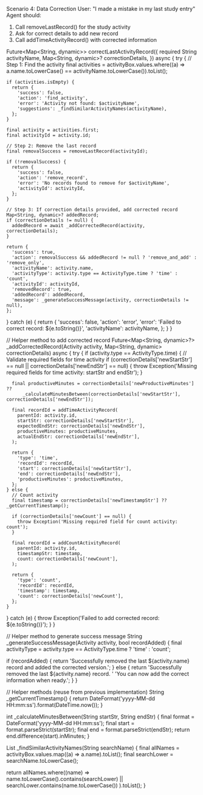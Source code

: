 Scenario 4: Data Correction
User: "I made a mistake in my last study entry"
Agent should:
1.	Call removeLastRecord() for the study activity
2.	Ask for correct details to add new record
3.	Call addTimeActivityRecord() with corrected information


Future<Map<String, dynamic>> correctLastActivityRecord({
  required String activityName,
  Map<String, dynamic>? correctionDetails,
}) async {
  try {
    // Step 1: Find the activity
    final activities = activityBox.values.where((a) => a.name.toLowerCase() == activityName.toLowerCase()).toList();
    
    if (activities.isEmpty) {
      return {
        'success': false,
        'action': 'find_activity',
        'error': 'Activity not found: $activityName',
        'suggestions': _findSimilarActivityNames(activityName),
      };
    }

    final activity = activities.first;
    final activityId = activity.id;

    // Step 2: Remove the last record
    final removalSuccess = removeLastRecord(activityId);
    
    if (!removalSuccess) {
      return {
        'success': false,
        'action': 'remove_record',
        'error': 'No records found to remove for $activityName',
        'activityId': activityId,
      };
    }

    // Step 3: If correction details provided, add corrected record
    Map<String, dynamic>? addedRecord;
    if (correctionDetails != null) {
      addedRecord = await _addCorrectedRecord(activity, correctionDetails);
    }

    return {
      'success': true,
      'action': removalSuccess && addedRecord != null ? 'remove_and_add' : 'remove_only',
      'activityName': activity.name,
      'activityType': activity.type == ActivityType.time ? 'time' : 'count',
      'activityId': activityId,
      'removedRecord': true,
      'addedRecord': addedRecord,
      'message': _generateSuccessMessage(activity, correctionDetails != null),
    };

  } catch (e) {
    return {
      'success': false,
      'action': 'error',
      'error': 'Failed to correct record: ${e.toString()}',
      'activityName': activityName,
    };
  }
}

// Helper method to add corrected record
Future<Map<String, dynamic>?> _addCorrectedRecord(Activity activity, Map<String, dynamic> correctionDetails) async {
  try {
    if (activity.type == ActivityType.time) {
      // Validate required fields for time activity
      if (correctionDetails['newStartStr'] == null || correctionDetails['newEndStr'] == null) {
        throw Exception('Missing required fields for time activity: startStr and endStr');
      }

      final productiveMinutes = correctionDetails['newProductiveMinutes'] ?? 
          _calculateMinutesBetween(correctionDetails['newStartStr'], correctionDetails['newEndStr']);

      final recordId = addTimeActivityRecord(
        parentId: activity.id,
        startStr: correctionDetails['newStartStr'],
        expectedEndStr: correctionDetails['newEndStr'],
        productiveMinutes: productiveMinutes,
        actualEndStr: correctionDetails['newEndStr'],
      );

      return {
        'type': 'time',
        'recordId': recordId,
        'start': correctionDetails['newStartStr'],
        'end': correctionDetails['newEndStr'],
        'productiveMinutes': productiveMinutes,
      };
    } else {
      // Count activity
      final timestamp = correctionDetails['newTimestampStr'] ?? _getCurrentTimestamp();
      
      if (correctionDetails['newCount'] == null) {
        throw Exception('Missing required field for count activity: count');
      }

      final recordId = addCountActivityRecord(
        parentId: activity.id,
        timestampStr: timestamp,
        count: correctionDetails['newCount'],
      );

      return {
        'type': 'count',
        'recordId': recordId,
        'timestamp': timestamp,
        'count': correctionDetails['newCount'],
      };
    }
  } catch (e) {
    throw Exception('Failed to add corrected record: ${e.toString()}');
  }
}

// Helper method to generate success message
String _generateSuccessMessage(Activity activity, bool recordAdded) {
  final activityType = activity.type == ActivityType.time ? 'time' : 'count';
  
  if (recordAdded) {
    return 'Successfully removed the last ${activity.name} record and added the corrected version.';
  } else {
    return 'Successfully removed the last ${activity.name} record. '
           'You can now add the correct information when ready.';
  }
}

// Helper methods (reuse from previous implementation)
String _getCurrentTimestamp() {
  return DateFormat('yyyy-MM-dd HH:mm:ss').format(DateTime.now());
}

int _calculateMinutesBetween(String startStr, String endStr) {
  final format = DateFormat('yyyy-MM-dd HH:mm:ss');
  final start = format.parseStrict(startStr);
  final end = format.parseStrict(endStr);
  return end.difference(start).inMinutes;
}

List<String> _findSimilarActivityNames(String searchName) {
  final allNames = activityBox.values.map((a) => a.name).toList();
  final searchLower = searchName.toLowerCase();
  
  return allNames.where((name) => 
    name.toLowerCase().contains(searchLower) ||
    searchLower.contains(name.toLowerCase())
  ).toList();
}

